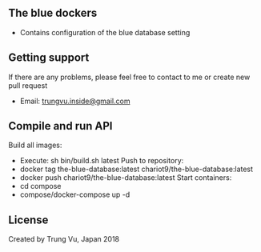 ## The blue dockers
* Contains configuration of the blue database setting

## Getting support
If there are any problems, please feel free to contact to me or create new pull request  
* Email: trungvu.inside@gmail.com
## Compile and run API
Build all images:
* Execute: sh bin/build.sh latest
Push to repository:
* docker tag the-blue-database:latest chariot9/the-blue-database:latest
* docker push chariot9/the-blue-database:latest
Start containers:
* cd compose
* compose/docker-compose up -d
## License
Created by Trung Vu,  Japan 2018 
